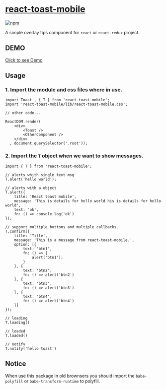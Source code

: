 # [react-toast-mobile](https://github.com/ray0324/react-toast-mobile)

[![npm](https://img.shields.io/npm/v/react-toast-mobile.svg?style=flat-square)](https://www.npmjs.com/package/react-toast-mobile)

A simple overlay tips component for `react` or `react-redux` project.

## DEMO

[Click to see Demo](https://ray0324.github.io/react-toast-mobile/examples/)

## Usage

### 1. Import the module and css files where in use.

```
import Toast , { T } from 'react-toast-mobile';
import 'react-toast-mobile/lib/react-toast-mobile.css';

// other code...

ReactDOM.render(
    <div>
        <Toast />
        <OtherComponent />
    </div>
  , document.querySelector('.root'));

```

### 2. Import the `T` object when we want to show messages.

```
import { T } from 'react-toast-mobile';

// alerts whith single text msg
T.alert('hello world');

// alerts with a object
T.alert({
    title: 'React toast mobile',
    message: 'This is details for hello world his is details for hello world',
    text: 'ok',
    fn: () => console.log('ok')
});

// support multiple buttons and multiple callbacks.
T.confirm({
    title: 'Title',
    message: 'This is a message from react-toast-mobile.',
    option: [{
        text: 'btn1',
        fn: () => {
            alert('btn1');
        }
    }, {
        text: 'btn2',
        fn: () => alert('btn2')
    }, {
        text: 'btn3',
        fn: () => alert('btn3')
    }, {
        text: 'btn4',
        fn: () => alert('btn4')
    }]
});

// loading
T.loading()

// loaded
T.loaded()

// notify
T.notify('hello toast')

```

## Notice

When use this package in old brownsers  you should import the `babe-polyfill` or `babe-transform-runtime` to polyfill.
